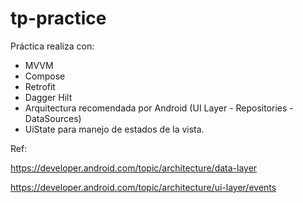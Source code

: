 # tp-practice

Práctica realiza con:
- MVVM
- Compose
- Retrofit
- Dagger Hilt
- Arquitectura recomendada por Android (UI Layer - Repositories - DataSources)
- UiState para manejo de estados de la vista.


Ref:

https://developer.android.com/topic/architecture/data-layer

https://developer.android.com/topic/architecture/ui-layer/events
